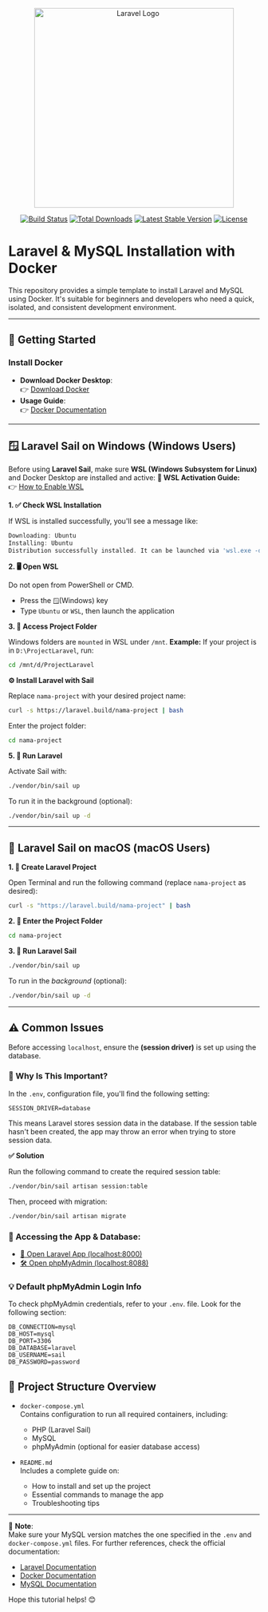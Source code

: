 <p align="center"><a href="https://laravel.com" target="_blank"><img src="https://raw.githubusercontent.com/laravel/art/master/logo-lockup/5%20SVG/2%20CMYK/1%20Full%20Color/laravel-logolockup-cmyk-red.svg" width="400" alt="Laravel Logo"></a></p>

<p align="center">
<a href="https://github.com/laravel/framework/actions"><img src="https://github.com/laravel/framework/workflows/tests/badge.svg" alt="Build Status"></a>
<a href="https://packagist.org/packages/laravel/framework"><img src="https://img.shields.io/packagist/dt/laravel/framework" alt="Total Downloads"></a>
<a href="https://packagist.org/packages/laravel/framework"><img src="https://img.shields.io/packagist/v/laravel/framework" alt="Latest Stable Version"></a>
<a href="https://packagist.org/packages/laravel/framework"><img src="https://img.shields.io/packagist/l/laravel/framework" alt="License"></a>
</p>

# Laravel & MySQL Installation with Docker

This repository provides a simple template to install Laravel and MySQL using Docker. It's suitable for beginners and developers who need a quick, isolated, and consistent development environment.

---

## 🚀 Getting Started

### Install Docker

- **Download Docker Desktop**:  
  👉 [Download Docker](https://www.docker.com/products/docker-desktop)  
- **Usage Guide**:  
  👉 [Docker Documentation](https://docs.docker.com/get-started) 

---

## 🪟 Laravel Sail on Windows (Windows Users)

Before using **Laravel Sail**, make sure **WSL (Windows Subsystem for Linux)** and Docker Desktop are installed and active:
**📌 WSL Activation Guide:**  
👉 [How to Enable WSL](https://learn.microsoft.com/en-us/windows/wsl/install)

**1. ✅ Check WSL Installation**

If WSL is installed successfully, you'll see a message like:
   ```powershell
  Downloading: Ubuntu
  Installing: Ubuntu
  Distribution successfully installed. It can be launched via 'wsl.exe -d Ubuntu'
  ```
**2. 🖥️ Open WSL**

Do not open from PowerShell or CMD.
- Press the ``🪟``(Windows) key
- Type ``Ubuntu`` or ``WSL``, then launch the application

**3. 📁 Access Project Folder**

Windows folders are ``mounted`` in WSL under ``/mnt``.
**Example:**
If your project is in ``D:\ProjectLaravel``, run:
   ```bash
  cd /mnt/d/ProjectLaravel
  ```
**⚙️ Install Laravel with Sail**

Replace ``nama-project`` with your desired project name:
   ```bash
  curl -s https://laravel.build/nama-project | bash
  ```
Enter the project folder:
   ```bash
  cd nama-project
  ```
**5. 🚀 Run Laravel**

Activate Sail with:
   ```bash
  ./vendor/bin/sail up
  ```
To run it in the background (optional):
   ```bash
  ./vendor/bin/sail up -d
  ```

---

## 🍎 Laravel Sail on macOS (macOS Users)

**1. 🧱 Create Laravel Project**

Open Terminal and run the following command (replace ``nama-project`` as desired):
   ```bash
  curl -s "https://laravel.build/nama-project" | bash
  ```
**2. 📁 Enter the Project Folder**
   ```bash
  cd nama-project
  ```
**3. 🚀 Run Laravel Sail**
   ```bash
  ./vendor/bin/sail up
  ```
  To run in the *background* (optional):
  ```bash
  ./vendor/bin/sail up -d
  ```

---

## ⚠️ Common Issues

Before accessing `localhost`, ensure the **(session driver)** is set up using the database.

### 🧠 Why Is This Important?
In the `.env`, configuration file, you'll find the following setting:
```env
SESSION_DRIVER=database
  ```
This means Laravel stores session data in the database. If the session table hasn't been created, the app may throw an error when trying to store session data.

**✅ Solution**

Run the following command to create the required session table:
  ```bash
  ./vendor/bin/sail artisan session:table
  ```
Then, proceed with migration:
  ```bash
  ./vendor/bin/sail artisan migrate
  ```
### 🔗 Accessing the App & Database:
- [🚀 Open Laravel App (localhost:8000)](http://localhost:8000)  
- [🛠️ Open phpMyAdmin (localhost:8088)](http://localhost:8088)

### 💡 Default phpMyAdmin Login Info
To check phpMyAdmin credentials, refer to your `.env`. file. Look for the following section:

```env
DB_CONNECTION=mysql
DB_HOST=mysql
DB_PORT=3306
DB_DATABASE=laravel
DB_USERNAME=sail
DB_PASSWORD=password
```

## 🔎 Project Structure Overview

- `docker-compose.yml`  
  Contains configuration to run all required containers, including:
  - PHP (Laravel Sail)
  - MySQL
  - phpMyAdmin (optional for easier database access)

- `README.md`  
  Includes a complete guide on:
  - How to install and set up the project
  - Essential commands to manage the app
  - Troubleshooting tips

---

📌 **Note**:  
Make sure your MySQL version matches the one specified in the `.env` and `docker-compose.yml` files. For further references, check the official documentation:
- [Laravel Documentation](https://laravel.com/docs)
- [Docker Documentation](https://docs.docker.com)
- [MySQL Documentation](https://dev.mysql.com/doc)

Hope this tutorial helps! 😊
